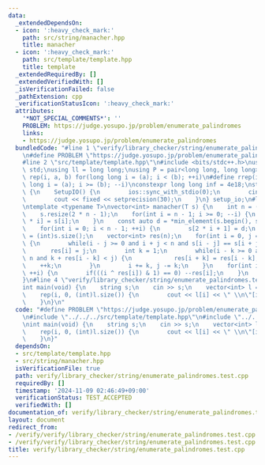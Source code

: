 ```yaml
---
data:
  _extendedDependsOn:
  - icon: ':heavy_check_mark:'
    path: src/string/manacher.hpp
    title: manacher
  - icon: ':heavy_check_mark:'
    path: src/template/template.hpp
    title: template
  _extendedRequiredBy: []
  _extendedVerifiedWith: []
  _isVerificationFailed: false
  _pathExtension: cpp
  _verificationStatusIcon: ':heavy_check_mark:'
  attributes:
    '*NOT_SPECIAL_COMMENTS*': ''
    PROBLEM: https://judge.yosupo.jp/problem/enumerate_palindromes
    links:
    - https://judge.yosupo.jp/problem/enumerate_palindromes
  bundledCode: "#line 1 \"verify/library_checker/string/enumerate_palindromes.test.cpp\"\
    \n#define PROBLEM \"https://judge.yosupo.jp/problem/enumerate_palindromes\"\n\
    #line 2 \"src/template/template.hpp\"\n#include <bits/stdc++.h>\nusing namespace\
    \ std;\nusing ll = long long;\nusing P = pair<long long, long long>;\n#define\
    \ rep(i, a, b) for(long long i = (a); i < (b); ++i)\n#define rrep(i, a, b) for(long\
    \ long i = (a); i >= (b); --i)\nconstexpr long long inf = 4e18;\nstruct SetupIO\
    \ {\n    SetupIO() {\n        ios::sync_with_stdio(0);\n        cin.tie(0);\n\
    \        cout << fixed << setprecision(30);\n    }\n} setup_io;\n#line 3 \"src/string/manacher.hpp\"\
    \ntemplate <typename T>\nvector<int> manacher(T s) {\n    int n = (int)s.size();\n\
    \    s.resize(2 * n - 1);\n    for(int i = n - 1; i >= 0; --i) {\n        s[2\
    \ * i] = s[i];\n    }\n    const auto d = *min_element(s.begin(), s.end());\n\
    \    for(int i = 0; i < n - 1; ++i) {\n        s[2 * i + 1] = d;\n    }\n    n\
    \ = (int)s.size();\n    vector<int> res(n);\n    for(int i = 0, j = 0; i < n;)\
    \ {\n        while(i - j >= 0 and i + j < n and s[i - j] == s[i + j]) ++j;\n \
    \       res[i] = j;\n        int k = 1;\n        while(i - k >= 0 and i + k <\
    \ n and k + res[i - k] < j) {\n            res[i + k] = res[i - k];\n        \
    \    ++k;\n        }\n        i += k, j -= k;\n    }\n    for(int i = 0; i < n;\
    \ ++i) {\n        if(((i ^ res[i]) & 1) == 0) --res[i];\n    }\n    return res;\n\
    }\n#line 4 \"verify/library_checker/string/enumerate_palindromes.test.cpp\"\n\
    int main(void) {\n    string s;\n    cin >> s;\n    vector<int> l = manacher(s);\n\
    \    rep(i, 0, (int)l.size()) {\n        cout << l[i] << \" \\n\"[i + 1 == (int)s.size()];\n\
    \    }\n}\n"
  code: "#define PROBLEM \"https://judge.yosupo.jp/problem/enumerate_palindromes\"\
    \n#include \"../../../src/template/template.hpp\"\n#include \"../../../src/string/manacher.hpp\"\
    \nint main(void) {\n    string s;\n    cin >> s;\n    vector<int> l = manacher(s);\n\
    \    rep(i, 0, (int)l.size()) {\n        cout << l[i] << \" \\n\"[i + 1 == (int)s.size()];\n\
    \    }\n}"
  dependsOn:
  - src/template/template.hpp
  - src/string/manacher.hpp
  isVerificationFile: true
  path: verify/library_checker/string/enumerate_palindromes.test.cpp
  requiredBy: []
  timestamp: '2024-11-09 02:46:49+09:00'
  verificationStatus: TEST_ACCEPTED
  verifiedWith: []
documentation_of: verify/library_checker/string/enumerate_palindromes.test.cpp
layout: document
redirect_from:
- /verify/verify/library_checker/string/enumerate_palindromes.test.cpp
- /verify/verify/library_checker/string/enumerate_palindromes.test.cpp.html
title: verify/library_checker/string/enumerate_palindromes.test.cpp
---
```

